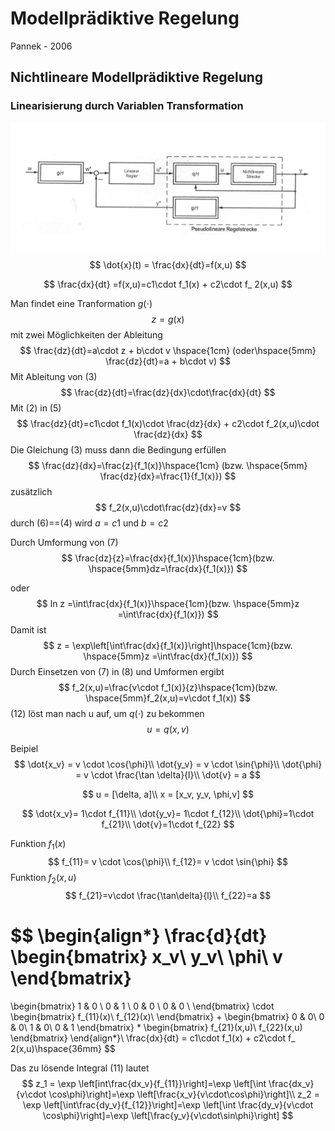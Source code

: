# Modellprädiktive Regelung #



Pannek - 2006



## Nichtlineare Modellprädiktive Regelung ##

### Linearisierung durch Variablen Transformation ##

![image-20210320081659249](image-20210320081659249.png)
$$
\dot{x}(t) = \frac{dx}{dt}=f(x,u)
$$

$$
\frac{dx}{dt} =f(x,u)=c1\cdot f_1(x) + c2\cdot f_
2(x,u)
$$

Man findet eine Tranformation $g(\cdot)$
$$
z = g(x)
$$
mit zwei Möglichkeiten der Ableitung
$$
\frac{dz}{dt}=a\cdot z + b\cdot v  \hspace{1cm} (oder\hspace{5mm} \frac{dz}{dt}=a + b\cdot v)
$$
Mit Ableitung von (3)
$$
\frac{dz}{dt}=\frac{dz}{dx}\cdot\frac{dx}{dt}
$$
Mit (2) in (5)
$$
\frac{dz}{dt}=c1\cdot f_1(x)\cdot \frac{dz}{dx} + c2\cdot f_2(x,u)\cdot \frac{dz}{dx}
$$
Die Gleichung (3) muss dann die Bedingung erfüllen
$$
\frac{dz}{dx}=\frac{z}{f_1(x)}\hspace{1cm} (bzw. \hspace{5mm} \frac{dz}{dx}=\frac{1}{f_1(x)})
$$
zusätzlich
$$
f_2(x,u)\cdot\frac{dz}{dx}=v
$$
durch (6)==(4) wird  $a=c1$ und $b=c2$ 

Durch Umformung von (7)
$$
\frac{dz}{z}=\frac{dx}{f_1(x)}\hspace{1cm}(bzw. \hspace{5mm}dz=\frac{dx}{f_1(x)})
$$

oder
$$
ln z =\int\frac{dx}{f_1(x)}\hspace{1cm}(bzw. \hspace{5mm}z =\int\frac{dx}{f_1(x)})
$$
Damit ist
$$
z = \exp\left[\int\frac{dx}{f_1(x)}\right]\hspace{1cm}(bzw. \hspace{5mm}z =\int\frac{dx}{f_1(x)})
$$
Durch Einsetzen von (7) in (8) und Umformen ergibt
$$
f_2(x,u)=\frac{v\cdot f_1(x)}{z}\hspace{1cm}(bzw. \hspace{5mm}f_2(x,u)=v\cdot f_1(x))
$$
(12) löst man nach u auf, um $q(\cdot)$ zu bekommen
$$
u=q(x,v)
$$


Beipiel
$$
\dot{x_v} = v \cdot \cos{\phi}\\
\dot{y_v} = v \cdot \sin{\phi}\\
\dot{\phi} = v \cdot \frac{\tan \delta}{l}\\
\dot{v} = a
$$

$$
u = [\delta, a]\\
x = [x_v, y_v, \phi,v]
$$

$$
\dot{x_v}= 1\cdot f_{11}\\
\dot{y_v}= 1\cdot f_{12}\\
\dot{\phi}=1\cdot f_{21}\\
\dot{v}=1\cdot f_{22}
$$

Funktion $f_1(x)$
$$
f_{11}= v \cdot \cos{\phi}\\
f_{12}= v \cdot \sin{\phi}
$$
Funktion $f_2(x,u)$
$$
f_{21}=v\cdot \frac{\tan\delta}{l}\\
f_{22}=a
$$

$$
\begin{align*}
\frac{d}{dt}
\begin{bmatrix}
x_v\\
y_v\\
\phi\\
v
\end{bmatrix}
=
\begin{bmatrix}
1 & 0 \\
0 & 1 \\
0 & 0 \\
0 & 0 \\
\end{bmatrix}
\cdot
\begin{bmatrix}
f_{11}(x)\\
f_{12}(x)\\
\end{bmatrix}
+
\begin{bmatrix}
0 & 0\\
0 & 0\\
1 & 0\\
0 & 1
\end{bmatrix}
*
\begin{bmatrix}
f_{21}(x,u)\\
f_{22}(x,u)
\end{bmatrix}
\end{align*}\\
\frac{dx}{dt} = c1\cdot f_1(x) + c2\cdot f_
2(x,u)\hspace{36mm}
$$

Das zu lösende Integral (11) lautet
$$
z_1	= \exp \left[int\frac{dx_v}{f_{11}}\right]=\exp \left[\int \frac{dx_v}{v\cdot \cos\phi}\right]=\exp \left[\frac{x_v}{v\cdot\cos\phi}\right]\\
z_2	= \exp \left[\int\frac{dy_v}{f_{12}}\right]=\exp \left[\int \frac{dy_v}{v\cdot \cos\phi}\right]=\exp \left[\frac{y_v}{v\cdot\sin\phi}\right]
$$
